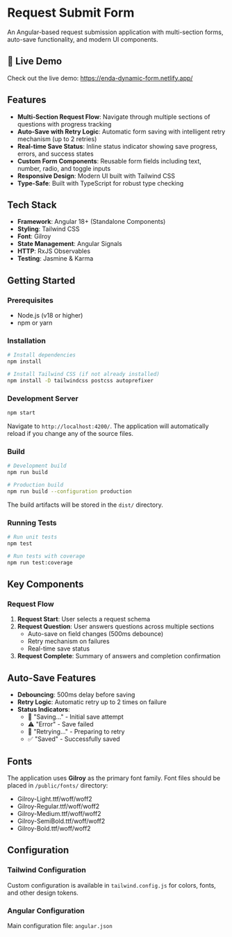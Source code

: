 # Request Submit Form

An Angular-based request submission application with multi-section forms, auto-save functionality, and modern UI components.

## 🚀 Live Demo

Check out the live demo: <a href="https://enda-dynamic-form.netlify.app/" target="_blank" rel="noopener noreferrer">https://enda-dynamic-form.netlify.app/</a>

## Features

- **Multi-Section Request Flow**: Navigate through multiple sections of questions with progress tracking
- **Auto-Save with Retry Logic**: Automatic form saving with intelligent retry mechanism (up to 2 retries)
- **Real-time Save Status**: Inline status indicator showing save progress, errors, and success states
- **Custom Form Components**: Reusable form fields including text, number, radio, and toggle inputs
- **Responsive Design**: Modern UI built with Tailwind CSS
- **Type-Safe**: Built with TypeScript for robust type checking

## Tech Stack

- **Framework**: Angular 18+ (Standalone Components)
- **Styling**: Tailwind CSS
- **Font**: Gilroy
- **State Management**: Angular Signals
- **HTTP**: RxJS Observables
- **Testing**: Jasmine & Karma

## Getting Started

### Prerequisites

- Node.js (v18 or higher)
- npm or yarn

### Installation

```bash
# Install dependencies
npm install

# Install Tailwind CSS (if not already installed)
npm install -D tailwindcss postcss autoprefixer
```

### Development Server

```bash
npm start
```

Navigate to `http://localhost:4200/`. The application will automatically reload if you change any of the source files.

### Build

```bash
# Development build
npm run build

# Production build
npm run build --configuration production
```

The build artifacts will be stored in the `dist/` directory.

### Running Tests

```bash
# Run unit tests
npm test

# Run tests with coverage
npm run test:coverage
```

## Key Components

### Request Flow

1. **Request Start**: User selects a request schema
2. **Request Question**: User answers questions across multiple sections
   - Auto-save on field changes (500ms debounce)
   - Retry mechanism on failures
   - Real-time save status
3. **Request Complete**: Summary of answers and completion confirmation

## Auto-Save Features

- **Debouncing**: 500ms delay before saving
- **Retry Logic**: Automatic retry up to 2 times on failure
- **Status Indicators**:
  - 🔄 "Saving..." - Initial save attempt
  - ⚠️ "Error" - Save failed
  - 🔄 "Retrying..." - Preparing to retry
  - ✅ "Saved" - Successfully saved

## Fonts

The application uses **Gilroy** as the primary font family. Font files should be placed in `/public/fonts/` directory:

- Gilroy-Light.ttf/woff/woff2
- Gilroy-Regular.ttf/woff/woff2
- Gilroy-Medium.ttf/woff/woff2
- Gilroy-SemiBold.ttf/woff/woff2
- Gilroy-Bold.ttf/woff/woff2

## Configuration

### Tailwind Configuration

Custom configuration is available in `tailwind.config.js` for colors, fonts, and other design tokens.

### Angular Configuration

Main configuration file: `angular.json`
